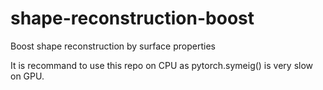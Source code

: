 # shape-reconstruction-boost
Boost shape reconstruction by surface properties 

It is recommand to use this repo on CPU as pytorch.symeig() is very slow on GPU.
